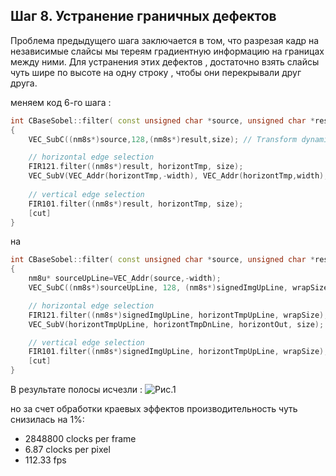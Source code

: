 ## Шаг 8. Устранение граничных дефектов  

Проблема предыдущего шага заключается в том, что разрезая кадр на независимые слайсы мы тереям градиентную информацию на границах между ними. 
Для устранения этих дефектов , достаточно взять слайсы чуть шире по высоте на одну строку , чтобы они перекрывали друг друга. 

меняем код 6-го шага :
```cpp
int CBaseSobel::filter( const unsigned char *source, unsigned char *result)
{
	VEC_SubC((nm8s*)source,128,(nm8s*)result,size);	// Transform dynamic range 0..255 to -128..+127

	// horizontal edge selection 
	FIR121.filter((nm8s*)result, horizontTmp, size);
	VEC_SubV(VEC_Addr(horizontTmp,-width), VEC_Addr(horizontTmp,width), horizontOut, size);
	
	// vertical edge selection 
	FIR101.filter((nm8s*)result, horizontTmp, size);
	[cut]
}
```

на 


```cpp
int CBaseSobel::filter( const unsigned char *source, unsigned char *result)
{
	nm8u* sourceUpLine=VEC_Addr(source,-width);
	VEC_SubC((nm8s*)sourceUpLine, 128, (nm8s*)signedImgUpLine, wrapSize);	// Transform dynamic range 0..255 to -128..+127

	// horizontal edge selection 
	FIR121.filter((nm8s*)signedImgUpLine, horizontTmpUpLine, wrapSize);
	VEC_SubV(horizontTmpUpLine, horizontTmpDnLine, horizontOut, size);

	// vertical edge selection 
	FIR101.filter((nm8s*)signedImgUpLine, horizontTmpUpLine, wrapSize);
	[cut]
}

```

	
В результате полосы исчезли :
![Рис.1](http://i11.pixs.ru/storage/5/6/2/noedgejpg_8617812_17737562.jpg)

но за счет обработки краевых эффектов производительность чуть снизилась на 1%:
- 2848800 clocks per frame 
- 6.87 clocks per pixel
- 112.33 fps






